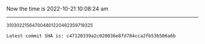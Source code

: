 Now the time is 2022-10-21 10:08:24 am

---

<small>310302215647004801220462359719325</small>

```txt
Latest commit SHA is: c47120339a2c020036e8fd784cca2fb53b506a6b
```
